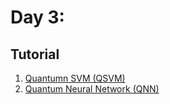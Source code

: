 # Day 3:

## Tutorial 

1. [Quantumn SVM (QSVM)](https://colab.research.google.com/drive/1bNS1CCWVc6LEGy4cOiWBuVsAlhdxjxJi)
2. [Quantum Neural Network (QNN)](https://colab.research.google.com/drive/1okgRJzywg602TC5xb7DtayAGh_5-Kwpl)
